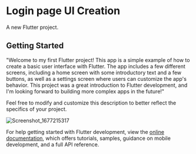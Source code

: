 # Login page UI Creation

A new Flutter project.

## Getting Started



"Welcome to my first Flutter project! This app is a simple example of how to create a basic user interface with Flutter. The app includes a few different screens, including a home screen with some introductory text and a few buttons, as well as a settings screen where users can customize the app's behavior. This project was a great introduction to Flutter development, and I'm looking forward to building more complex apps in the future!"

Feel free to modify and customize this description to better reflect the specifics of your project.

![Screenshot_1677215317](https://user-images.githubusercontent.com/118522350/221166928-a0cd80e9-bce5-4d1d-b6c4-3eaaecab4038.png)











For help getting started with Flutter development, view the
[online documentation](https://docs.flutter.dev/), which offers tutorials,
samples, guidance on mobile development, and a full API reference.
